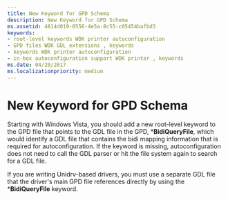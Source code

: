 ```yaml
---
title: New Keyword for GPD Schema
description: New Keyword for GPD Schema
ms.assetid: 4814d019-0556-4e5a-8c55-c05454bafbd3
keywords:
- root-level keywords WDK printer autoconfiguration
- GPD files WDK GDL extensions , keywords
- keywords WDK printer autoconfiguration
- in-box autoconfiguration support WDK printer , keywords
ms.date: 04/20/2017
ms.localizationpriority: medium
---
```


# New Keyword for GPD Schema


Starting with Windows Vista, you should add a new root-level keyword to the GPD file that points to the GDL file in the GPD, \***BidiQueryFile**, which would identify a GDL file that contains the bidi mapping information that is required for autoconfiguration. If the keyword is missing, autoconfiguration does not need to call the GDL parser or hit the file system again to search for a GDL file.

If you are writing Unidrv-based drivers, you must use a separate GDL file that the driver's main GPD file references directly by using the \***BidiQueryFile** keyword.

 

 




